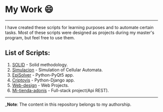 # My Work 😄

<hr>

I have created these scripts for learning purposes and to automate certain tasks. Most of these scripts were designed as projects during my master's program, but feel free to use them.

## List of Scripts:

1. [SOLID](https://github.com/Bunkfer/SOLID) - Solid methodology.
2. [Simulacion](https://github.com/Bunkfer/Simulacion/tree/main/Automatas) - Simulation of Cellular Automata.
3. [EpiSolver](https://github.com/Bunkfer/EpiSolver) - Python-PyQt5 app.
4. [Criptovis](https://github.com/Bunkfer/Criptovis-django) - Python-Django app.
5. [Web-design](https://github.com/Bunkfer/Web-Desing) - Web Projects.
6. [Mi-tienda-adonis](https://github.com/Bunkfer/Mi-tienda-adonis) - Full-stack project(Api REST).


<hr>

\_**Note**: The content in this repository belongs to my authorship.
